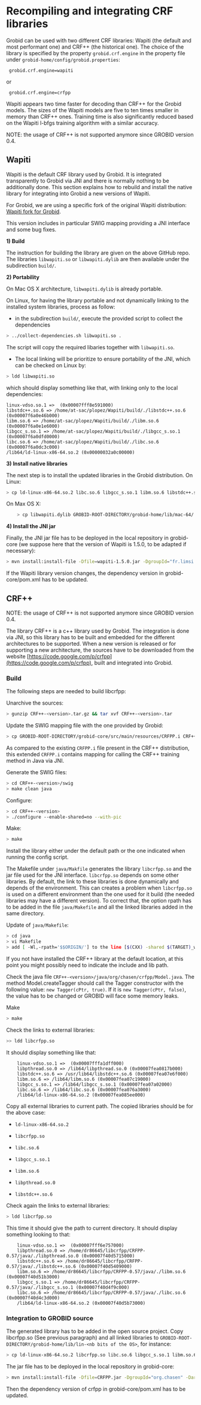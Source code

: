 <h1>Recompiling and integrating CRF libraries</h1>

Grobid can be used with two different CRF libraries: Wapiti (the default and most performant one) and CRF++ (the historical one). The choice of the library is specified by the property `grobid.crf.engine` in the property file under `grobid-home/config/grobid.properties`:

     grobid.crf.engine=wapiti

or 

     grobid.crf.engine=crfpp 

Wapiti appears two time faster for decoding than CRF++ for the Grobid models. The sizes of the Wapiti models are five to ten times smaller in memory than CRF++ ones. Training time is also significantly reduced based on the Wapiti l-bfgs training algorithm with a similar accuracy. 

NOTE: the usage of CRF++ is not supported anymore since GROBID version 0.4.

## Wapiti

Wapiti is the default CRF library used by Grobid. It is integrated transparently to Grobid via JNI and there is normally nothing to be additionally done. This section explains how to rebuild and install the native library for integrating into Grobid a new versions of Wapiti.

For Grobid, we are using a specific fork of the original Wapiti distribution: [Wapiti fork for Grobid](https://github.com/kermitt2/Wapiti).

This version includes in particular SWIG mapping providing a JNI interface and some bug fixes. 

**1) Build**

The instruction for building the library are given on the above GitHub repo. The libraries `libwapiti.so` or `libwapiti.dylib` are then available under the subdirection `build/`. 

**2) Portability**

On Mac OS X architecture, `libwapiti.dylib` is already portable. 

On Linux, for having the library portable and not dynamically linking to the installed system libraries, process as follow: 

+ in the subdirection `build/`, execute the provided script to collect the dependencies
```bash
> ../collect-dependencies.sh libwapiti.so .
```
The script will copy the required libaries together with `libwapiti.so`.

+ The local linking will be prioritize to ensure portability of the JNI, which can be checked on Linux by:
```bash
> ldd libwapiti.so
```
which should display something like that, with linking only to the local dependencies:

	linux-vdso.so.1 =>  (0x00007fff8e591000)
	libstdc++.so.6 => /home/at-sac/plopez/Wapiti/build/./libstdc++.so.6 (0x00007f6a0e46b000)
	libm.so.6 => /home/at-sac/plopez/Wapiti/build/./libm.so.6 (0x00007f6a0e1e6000)
	libgcc_s.so.1 => /home/at-sac/plopez/Wapiti/build/./libgcc_s.so.1 (0x00007f6a0dfd0000)
	libc.so.6 => /home/at-sac/plopez/Wapiti/build/./libc.so.6 (0x00007f6a0dc3c000)
	/lib64/ld-linux-x86-64.so.2 (0x00000032a0c00000)

**3) Install native libraries**

The next step is to install the updated libraries in the Grobid distribution. On Linux:
```bash
> cp ld-linux-x86-64.so.2 libc.so.6 libgcc_s.so.1 libm.so.6 libstdc++.so.6 libwapiti.so GROBID-ROOT-DIRECTORY/grobid-home/lib/lin-<nb bits of the OS>
```
On Max OS X: 
```bash
	> cp libwapiti.dylib GROBID-ROOT-DIRECTORY/grobid-home/lib/mac-64/
```
**4) Install the JNI jar**

Finally, the JNI jar file has to be deployed in the local repository in grobid-core (we suppose here that the version of Wapiti is 1.5.0, to be adapted if necessary):
```bash
> mvn install:install-file -Dfile=wapiti-1.5.0.jar -DgroupId="fr.limsi.wapiti" -DartifactId="wapiti" -Dversion="1.5.0" -Dpackaging="jar" -DlocalRepositoryPath="GROBID-ROOT-DIRECTORY/grobid-core/lib"
```
If the Wapiti library version changes, the dependency version in grobid-core/pom.xml has to be updated.


## CRF++

NOTE: the usage of CRF++ is not supported anymore since GROBID version 0.4.

The library CRF++ is a c++ library used by Grobid. The integration is done via JNI, so this library has to be built and embedded for the different architectures to be supported. When a new version is released or for supporting a new architecture, the sources have to be downloaded from the website [https://code.google.com/p/crfpp](https://code.google.com/p/crfpp), built and integrated into Grobid.

### Build

The following steps are needed to build libcrfpp:

Unarchive the sources:
```bash
> gunzip CRF++-<version>.tar.gz && tar xvf CRF++-<version>.tar
```
Update the SWIG mapping file with the one provided by Grobid:
```bash
> cp GROBID-ROOT-DIRECTORY/grobid-core/src/main/resources/CRFPP.i CRF++-<version>/swig/CRFPP.i
```
As compared to the existing `CRFPP.i` file present in the CRF++ distribution, this extended `CRFPP.i` contains mapping for calling the CRF++ training method in Java via JNI. 

Generate the SWIG files:
```bash
> cd CRF++-<version>/swig
> make clean java
```
Configure:
```bash
> cd CRF++-<version>
> ./configure --enable-shared=no --with-pic
```
Make:
```bash
> make
```
Install the library either under the default path or the one indicated when running the config script. 

The Makefile under `java/Makfile` generates the library `libcrfpp.so` and the jar file used for the JNI interface. `libcrfpp.so` depends on some other libraries. By default, the link to these libraries is done dynamically and depends of the environment. This can creates a problem when `libcrfpp.so` is used on a different environment than the one used for it build (the needed libraries may have a different version). To correct that, the option rpath has to be added in the file `java/Makefile` and all the linked libraries added in the same directory.

Update of `java/Makefile`:
```bash
> cd java
> vi Makefile
> add [ -Wl,-rpath='$$ORIGIN/'] to the line [$(CXX) -shared $(TARGET)_wrap.o -o libcrfpp.so $(LIBS)]
```
If you not have installed the CRF++ library at the default location, at this point you might possibly need to indicate the include and lib path. 

Check the java file `CRF++-<version>/java/org/chasen/crfpp/Model.java`. The method Model.createTagger should call the Tagger constructor with the following value: `new Tagger(cPtr, true)`. If it is `new Tagger(cPtr, false)`, the value has to be changed or GROBID will face some memory leaks.

Make
```bash
> make
```
Check the links to external libraries:
```bash
>> ldd libcrfpp.so
```
It should display something like that:

        linux-vdso.so.1 =>  (0x00007fffa1dff000)
        libpthread.so.0 => /lib64/libpthread.so.0 (0x00007fea0817b000)
        libstdc++.so.6 => /usr/lib64/libstdc++.so.6 (0x00007fea07e6f000)
        libm.so.6 => /lib64/libm.so.6 (0x00007fea07c19000)
        libgcc_s.so.1 => /lib64/libgcc_s.so.1 (0x00007fea07a02000)
        libc.so.6 => /lib64/libc.so.6 (0x00007fea076a3000)
        /lib64/ld-linux-x86-64.so.2 (0x00007fea085ee000)

Copy all external libraries to current path. The copied libraries should be for the above case:

*     ld-linux-x86-64.so.2

*     libcrfpp.so

*     libc.so.6

*     libgcc_s.so.1

*     libm.so.6

*     libpthread.so.0

*     libstdc++.so.6

Check again the links to external libraries:
```bash
> ldd libcrfpp.so
```
This time it should give the path to current directory. It should display something looking to that:

        linux-vdso.so.1 =>  (0x00007fff6e757000)
        libpthread.so.0 => /home/dr86645/libcrfpp/CRFPP-0.57/java/./libpthread.so.0 (0x00007f40d5715000)
        libstdc++.so.6 => /home/dr86645/libcrfpp/CRFPP-0.57/java/./libstdc++.so.6 (0x00007f40d5409000)
        libm.so.6 => /home/dr86645/libcrfpp/CRFPP-0.57/java/./libm.so.6 (0x00007f40d51b3000)
        libgcc_s.so.1 => /home/dr86645/libcrfpp/CRFPP-0.57/java/./libgcc_s.so.1 (0x00007f40d4f9c000)
        libc.so.6 => /home/dr86645/libcrfpp/CRFPP-0.57/java/./libc.so.6 (0x00007f40d4c3d000)
        /lib64/ld-linux-x86-64.so.2 (0x00007f40d5b73000)
		

### Integration to GROBID source

The generated library has to be added in the open source project. Copy libcrfpp.so (See previous paragraph) and all linked libraries to `GROBID-ROOT-DIRECTORY/grobid-home/lib/lin-<nb bits of the OS>`, for instance:
```bash
> cp ld-linux-x86-64.so.2 libcrfpp.so libc.so.6 libgcc_s.so.1 libm.so.6 libpthread.so.0 libstdc++.so.6 GROBID-ROOT-DIRECTORY/grobid-home/lib/lin-<nb bits of the OS>
```
The jar file has to be deployed in the local repository in grobid-core:
```bash
> mvn install:install-file -Dfile=CRFPP.jar -DgroupId="org.chasen" -DartifactId="crfpp" -Dversion="<version>" -Dpackaging="jar" -DlocalRepositoryPath="GROBID-ROOT-DIRECTORY/grobid-core/lib"
```
Then the dependency version of crfpp in grobid-core/pom.xml has to be updated.

